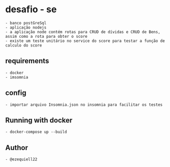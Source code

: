 # desafio - se  

    - banco postGreSql
    - aplicação nodejs
    - a aplicação node contém rotas para CRUD de dívidas e CRUD de Bens, assim como a rota para obter o score
    - existe um teste unitário no service do score para testar a função de calculo do score

## requirements

    - docker
    - imsomnia

## config

    - importar arquivo Insomnia.json no insomnia para facilitar os testes

## Running with docker
    - docker-compose up --build

## Author
    - @ezequiell22